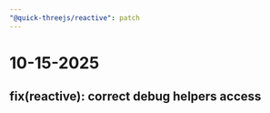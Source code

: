```yaml
---
"@quick-threejs/reactive": patch
---
```


# 10-15-2025

## fix(reactive): correct debug helpers access
